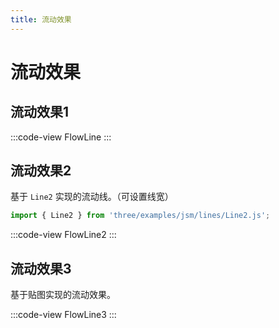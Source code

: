 ```yaml
---
title: 流动效果
---
```


# 流动效果

## 流动效果1

:::code-view
FlowLine
:::


## 流动效果2

基于 `Line2` 实现的流动线。（可设置线宽）

```js
import { Line2 } from 'three/examples/jsm/lines/Line2.js';
```

:::code-view
FlowLine2
:::

## 流动效果3

基于贴图实现的流动效果。

:::code-view
FlowLine3
:::